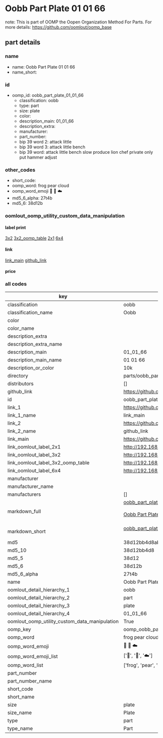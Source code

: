 # Oobb Part Plate 01 01 66  

note: This is part of OOMP the Oopen Organization Method For Parts. For more details: https://github.com/oomlout/oomp_base

##  part details





### name
* name: Oobb Part Plate 01 01 66
* name_short: 
### id
* oomp_id: oobb_part_plate_01_01_66
  * classification: oobb
  * type: part
  * size: plate
  * color: 
  * description_main: 01_01_66
  * description_extra: 
  * manufacturer: 
  * part_number: 
  * bip 39 word 2: attack little
  * bip 39 word 3: attack little bench
  * bip 39 word: attack little bench slow produce lion chef private only put hammer adjust

### other_codes
* short_code: 
* oomp_word: frog pear cloud
* oomp_word_emoji :frog: :pear: :cloud:
* md5_6_alpha: 27t4b
* md5_6: 38d12b






### oomlout_oomp_utility_custom_data_manipulation
#### label print
[3x2](http://192.168.1.245:1112/?label=oomp%2027t4b)
[3x2_oomp_table](http://192.168.1.107:1112/?label=oomp%2027t4b)
[2x1](http://192.168.1.242:1112/?label=oomp%2027t4b)
[6x4](http://192.168.1.55:1112/?label=oomp%2027t4b)    

#### link

[link_main](https://github.com/oomlout/oomlout_oomp_current_version_messy/tree/main/parts/oobb_part_plate_01_01_66) [github_link](https://github.com/oomlout/oomlout_oomp_part_src/tree/main/parts/oobb_part_plate_01_01_66)                             

#### price







### all codes 
| key | value |  
| --- | --- |  
| classification | oobb |  
| classification_name | Oobb |  
| color |  |  
| color_name |  |  
| description_extra |  |  
| description_extra_name |  |  
| description_main | 01_01_66 |  
| description_main_name | 01 01 66 |  
| description_or_color | 10k |  
| directory | parts/oobb_part_plate_01_01_66 |  
| distributors | [] |  
| github_link | https://github.com/oomlout/oomlout_oomp_part_src/tree/main/parts/oobb_part_plate_01_01_66 |  
| id | oobb_part_plate_01_01_66 |  
| link_1 | https://github.com/oomlout/oomlout_oomp_current_version_messy/tree/main/parts/oobb_part_plate_01_01_66 |  
| link_1_name | link_main |  
| link_2 | https://github.com/oomlout/oomlout_oomp_part_src/tree/main/parts/oobb_part_plate_01_01_66 |  
| link_2_name | github_link |  
| link_main | https://github.com/oomlout/oomlout_oomp_current_version_messy/tree/main/parts/oobb_part_plate_01_01_66 |  
| link_oomlout_label_2x1 | http://192.168.1.242:1112/?label=oomp%2027t4b |  
| link_oomlout_label_3x2 | http://192.168.1.245:1112/?label=oomp%2027t4b |  
| link_oomlout_label_3x2_oomp_table | http://192.168.1.107:1112/?label=oomp%2027t4b |  
| link_oomlout_label_6x4 | http://192.168.1.55:1112/?label=oomp%2027t4b |  
| manufacturer |  |  
| manufacturer_name |  |  
| manufacturers | [] |  
| markdown_full | [oobb_part_plate_01_01_66](https://github.com/oomlout/oomlout_oomp_current_version_messy/tree/main/parts/oobb_part_plate_01_01_66)<br>[](https://github.com/oomlout/oomlout_oomp_current_version_messy/tree/main/parts/oobb_part_plate_01_01_66)<br>[Oobb Part Plate 01 01 66](https://github.com/oomlout/oomlout_oomp_current_version_messy/tree/main/parts/oobb_part_plate_01_01_66)<br><br> |  
| markdown_short | [oobb_part_plate_01_01_66](https://github.com/oomlout/oomlout_oomp_current_version_messy/tree/main/parts/oobb_part_plate_01_01_66)<br><br> |  
| md5 | 38d12bb4d8ab24ea08d5dcc22a20a073 |  
| md5_10 | 38d12bb4d8 |  
| md5_5 | 38d12 |  
| md5_6 | 38d12b |  
| md5_6_alpha | 27t4b |  
| name | Oobb Part Plate 01 01 66 |  
| oomlout_detail_hierarchy_1 | oobb |  
| oomlout_detail_hierarchy_2 | part |  
| oomlout_detail_hierarchy_3 | plate |  
| oomlout_detail_hierarchy_4 | 01_01_66 |  
| oomlout_oomp_utility_custom_data_manipulation | True |  
| oomp_key | oomp_oobb_part_plate_01_01_66 |  
| oomp_word | frog pear cloud |  
| oomp_word_emoji | :frog: :pear: :cloud: |  
| oomp_word_emoji_list | [':frog:', ':pear:', ':cloud:'] |  
| oomp_word_list | ['frog', 'pear', 'cloud'] |  
| part_number |  |  
| part_number_name |  |  
| short_code |  |  
| short_name |  |  
| size | plate |  
| size_name | Plate |  
| type | part |  
| type_name | Part |  
